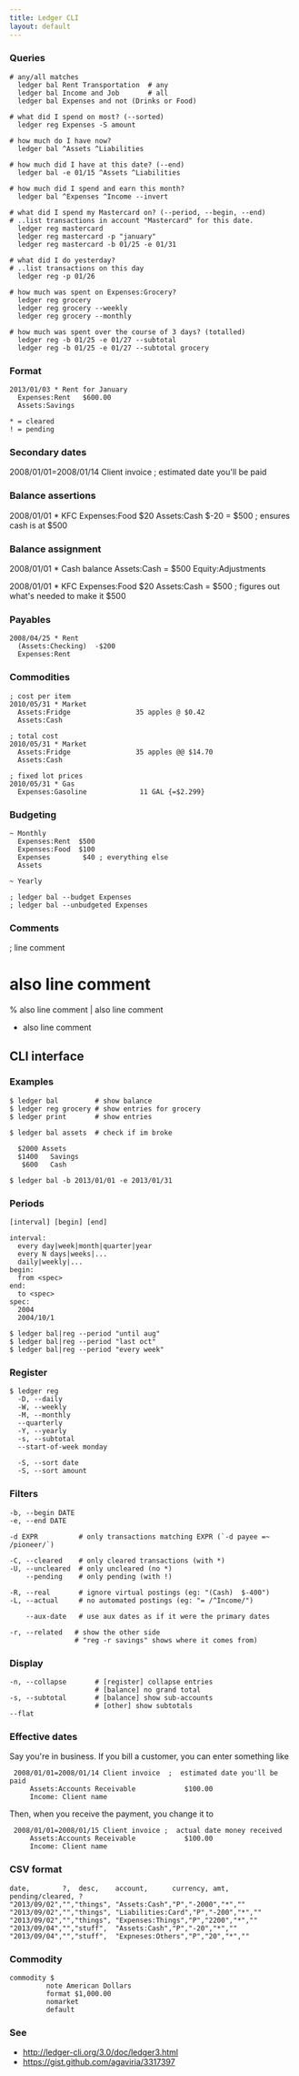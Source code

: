 ```yaml
---
title: Ledger CLI
layout: default
---
```


### Queries

    # any/all matches
      ledger bal Rent Transportation  # any
      ledger bal Income and Job       # all
      ledger bal Expenses and not (Drinks or Food)

    # what did I spend on most? (--sorted)
      ledger reg Expenses -S amount

    # how much do I have now?
      ledger bal ^Assets ^Liabilities

    # how much did I have at this date? (--end)
      ledger bal -e 01/15 ^Assets ^Liabilities

    # how much did I spend and earn this month?
      ledger bal ^Expenses ^Income --invert

    # what did I spend my Mastercard on? (--period, --begin, --end)
    # ..list transactions in account "Mastercard" for this date.
      ledger reg mastercard
      ledger reg mastercard -p "january"
      ledger reg mastercard -b 01/25 -e 01/31

    # what did I do yesterday?
    # ..list transactions on this day
      ledger reg -p 01/26

    # how much was spent on Expenses:Grocery?
      ledger reg grocery
      ledger reg grocery --weekly
      ledger reg grocery --monthly

    # how much was spent over the course of 3 days? (totalled)
      ledger reg -b 01/25 -e 01/27 --subtotal
      ledger reg -b 01/25 -e 01/27 --subtotal grocery

### Format

    2013/01/03 * Rent for January
      Expenses:Rent   $600.00
      Assets:Savings

    * = cleared
    ! = pending

### Secondary dates

   2008/01/01=2008/01/14 Client invoice  ;  estimated date you'll be paid

### Balance assertions

   2008/01/01 * KFC
     Expenses:Food  $20
     Assets:Cash   $-20  = $500 ; ensures cash is at $500

### Balance assignment

   2008/01/01 * Cash balance
     Assets:Cash   = $500
     Equity:Adjustments

   2008/01/01 * KFC
     Expenses:Food  $20
     Assets:Cash   = $500 ; figures out what's needed to make it $500

### Payables

    2008/04/25 * Rent
      (Assets:Checking)  -$200
      Expenses:Rent

### Commodities

    ; cost per item
    2010/05/31 * Market
      Assets:Fridge                35 apples @ $0.42
      Assets:Cash

    ; total cost
    2010/05/31 * Market
      Assets:Fridge                35 apples @@ $14.70
      Assets:Cash

    ; fixed lot prices
    2010/05/31 * Gas
      Expenses:Gasoline             11 GAL {=$2.299}


### Budgeting

    ~ Monthly
      Expenses:Rent  $500
      Expenses:Food  $100
      Expenses        $40 ; everything else
      Assets

    ~ Yearly

    ; ledger bal --budget Expenses
    ; ledger bal --unbudgeted Expenses

### Comments

   ; line comment
   # also line comment
   % also line comment
   | also line comment
   * also line comment

CLI interface
-------------

### Examples

    $ ledger bal         # show balance
    $ ledger reg grocery # show entries for grocery
    $ ledger print       # show entries

    $ ledger bal assets  # check if im broke

      $2000 Assets
      $1400   Savings
       $600   Cash

    $ ledger bal -b 2013/01/01 -e 2013/01/31

### Periods

    [interval] [begin] [end]

    interval:
      every day|week|month|quarter|year
      every N days|weeks|...
      daily|weekly|...
    begin:
      from <spec>
    end:
      to <spec>
    spec:
      2004
      2004/10/1

    $ ledger bal|reg --period "until aug"
    $ ledger bal|reg --period "last oct"
    $ ledger bal|reg --period "every week"

### Register

    $ ledger reg
      -D, --daily
      -W, --weekly
      -M, --monthly
      --quarterly
      -Y, --yearly
      -s, --subtotal
      --start-of-week monday

      -S, --sort date
      -S, --sort amount

### Filters

    -b, --begin DATE
    -e, --end DATE

    -d EXPR          # only transactions matching EXPR (`-d payee =~ /pioneer/`)

    -C, --cleared    # only cleared transactions (with *)
    -U, --uncleared  # only uncleared (no *)
        --pending    # only pending (with !)

    -R, --real       # ignore virtual postings (eg: "(Cash)  $-400")
    -L, --actual     # no automated postings (eg: "= /^Income/")

        --aux-date   # use aux dates as if it were the primary dates

    -r, --related   # show the other side
                    # "reg -r savings" shows where it comes from)

### Display

    -n, --collapse       # [register] collapse entries
                         # [balance] no grand total
    -s, --subtotal       # [balance] show sub-accounts
                         # [other] show subtotals
    --flat

### Effective dates

Say you're in business. If you bill a customer, you can enter something like

     2008/01/01=2008/01/14 Client invoice  ;  estimated date you'll be paid
         Assets:Accounts Receivable            $100.00
         Income: Client name

Then, when you receive the payment, you change it to

     2008/01/01=2008/01/15 Client invoice ;  actual date money received
         Assets:Accounts Receivable            $100.00
         Income: Client name

### CSV format

    date,        ?,  desc,    account,      currency, amt, pending/cleared, ?
    "2013/09/02","","things", "Assets:Cash","P","-2000","*",""
    "2013/09/02","","things", "Liabilities:Card","P","-200","*",""
    "2013/09/02","","things", "Expenses:Things","P","2200","*",""
    "2013/09/04","","stuff",  "Assets:Cash","P","-20","*",""
    "2013/09/04","","stuff",  "Expneses:Others","P","20","*",""

### Commodity

    commodity $
             note American Dollars
             format $1,000.00
             nomarket
             default

### See

 * http://ledger-cli.org/3.0/doc/ledger3.html
 * https://gist.github.com/agaviria/3317397
